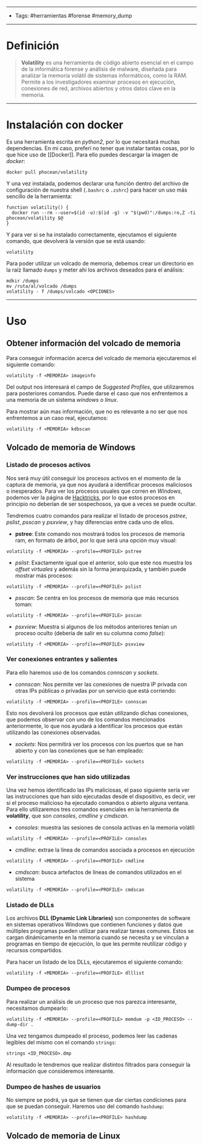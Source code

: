 -----------------------
- Tags: #herramientas #forense #memory_dump
------------------
# Definición

> **Volatility** es una herramienta de código abierto esencial en el campo de la informática forense y análisis de malware, diseñada para analizar la memoria volátil de sistemas informáticos, como la RAM. Permite a los investigadores examinar procesos en ejecución, conexiones de red, archivos abiertos y otros datos clave en la memoria.

------
# Instalación con docker

Es una herramienta escrita en *python2*, por lo que necesitará muchas dependencias. En mi caso, preferí no tener que instalar tantas cosas, por lo que hice uso de [[Docker]]. Para ello puedes descargar la imagen de *docker*:

```
docker pull phocean/volatility
```

Y una vez instalada, podemos declarar una función dentro del archivo de configuración de nuestra shell (```.bashrc``` o ```.zshrc```) para hacer un uso más sencillo de la herramienta:

```
function volatility() {
  docker run --rm --user=$(id -u):$(id -g) -v "$(pwd)":/dumps:ro,Z -ti phocean/volatility $@
}
```

Y para ver si se ha instalado correctamente, ejecutamos el siguiente comando, que devolverá la versión que se está usando:

```
volatility 
```

Para poder utilizar un volcado de memoria, debemos crear un directorio en la raíz llamado ```dumps``` y meter ahí los archivos deseados para el análisis:

```
mdkir /dumps
mv /ruta/al/volcado /dumps
volatility - f /dumps/volcado <OPCIONES>
```

---
# Uso

## Obtener información del volcado de memoria

Para conseguir información acerca del volcado de memoria ejecutaremos el siguiente comando:

```
volatility -f <MEMORIA> imageinfo
```

Del output nos interesará el campo de *Suggested Profiles*, que utilizaremos para posteriores comandos. Puede darse el caso que nos enfrentemos a una memoria de un sistema *windows* o *linux*.

Para mostrar aún mas información, que no es relevante a no ser que nos enfrentemos a un caso real, ejecutamos:

```
volatility -f <MEMORIA> kdbscan
```
## Volcado de memoria de Windows

### Listado de procesos activos

Nos será muy útil conseguir los procesos activos en el momento de la captura de memoria, ya que nos ayudará a identificar procesos maliciosos o inesperados. Para ver los procesos usuales que corren en *Windows*, podemos ver la página de [Hacktricks](https://book.hacktricks.xyz/generic-methodologies-and-resources/basic-forensic-methodology/windows-forensics/windows-processes), por lo que estos procesos en principio no deberían de ser sospechosos, ya que a veces se puede ocultar.

Tendremos cuatro comandos para realizar el listado de procesos *pstree*, *pslist*, *psscan* y *psxview*, y hay diferencias entre cada uno de ellos.

- **pstree**: Este comando nos mostrará todos los procesos de memoria ram, en formato de árbol, por lo que será una opción muy visual:

```
volatility -f <MEMORIA> --profile=<PROFILE> pstree
```

- *pslist*: Exactamente igual que el anterior, solo que este nos muestra los *offset virtuales* y además sin la forma jerarquizada, y también puede mostrar más procesos:

```
volatility -f <MEMORIA> --profile=<PROFILE> pslist
```

- *psscan*: Se centra en los procesos de memoria que más recursos toman:

```
volatility -f <MEMORIA> --profile=<PROFILE> psscan
```

- *psxview*: Muestra si algunos de los métodos anteriores tenían un proceso oculto (debería de salir en su columna como *false*):

```
volatility -f <MEMORIA> --profile=<PROFILE> psxview
```

### Ver conexiones entrantes y salientes

Para ello haremos uso de los comandos *connscan* y *sockets*.

- *connscan*: Nos permite ver las conexiones de nuestra IP privada con otras IPs públicas o privadas por un servicio que está corriendo:

```
volatility -f <MEMORIA> --profile=<PROFILE> connscan
```

Esto nos devolverá los procesos que están utilizando dichas conexiones, que podemos observar con uno de los comandos mencionados anteriormente, lo que nos ayudará a identificar los procesos que están utilizando las conexiones observadas.

- *sockets*: Nos permitirá ver los procesos con los puertos que se han abierto y con las conexiones que se han empleado:

```
volatility -f <MEMORIA> --profile=<PROFILE> sockets
```

### Ver instrucciones que han sido utilizadas

Una vez hemos identificado las IPs maliciosas, el paso siguiente sería ver las instrucciones que han sido ejecutadas desde el dispositivo, es decir, ver si el proceso malicioso ha ejecutado comandos o abierto alguna ventana. Para ello utilizaremos tres comandos esenciales en la herramienta de **volatility**, que son *consoles*, *cmdline* y *cmdscan*.

- *consoles*: muestra las sesiones de consola activas en la memoria volátil:

```
volatility -f <MEMORIA> --profile=<PROFILE> consoles
```

- *cmdline*: extrae la línea de comandos asociada a procesos en ejecución

```
volatility -f <MEMORIA> --profile=<PROFILE> cmdline
```

- *cmdscan*: busca artefactos de líneas de comandos utilizados en el sistema

```
volatility -f <MEMORIA> --profile=<PROFILE> cmdscan
```

### Listado de DLLs

Los archivos **DLL (Dynamic Link Libraries)** son componentes de software en sistemas operativos Windows que contienen funciones y datos que múltiples programas pueden utilizar para realizar tareas comunes. Estos se cargan dinámicamente en la memoria cuando se necesita y se vinculan a programas en tiempo de ejecución, lo que les permite reutilizar código y recursos compartidos.

Para hacer un listado de los DLLs, ejecutaremos el siguiente comando:

```
volatility -f <MEMORIA> --profile=<PROFILE> dlllist
```

### Dumpeo de procesos

Para realizar un análisis de un proceso que nos parezca interesante, necesitamos dumpearlo:

```
volatility -f <MEMORIA> --profile=<PROFILE> memdum -p <ID_PROCESO> --dump-dir .
```

Una vez tengamos dumpeado el proceso, podemos leer las cadenas legibles del mismo con el comando ``strings``:

```
strings <ID_PROCESO>.dmp
```

Al resultado le tendremos que realizar distintos filtrados para conseguir la información que consideremos interesante.

### Dumpeo de hashes de usuarios

No siempre se podrá, ya que se tienen que dar ciertas condiciones para que se puedan conseguir. Haremos uso del comando ```hashdump```:

```
volatility -f <MEMORIA> --profile=<PROFILE> hashdump
```
## Volcado de memoria de Linux

